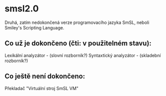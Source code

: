 # smsl2.0

Druhá, zatím nedokončená verze programovacího jazyka SmSL, neboli Smiley's Scripting Language.

## Co už je dokončeno (čti: v použitelném stavu):
Lexikální analyzátor - (slovní rozborník?)
Syntaxtický analyzátor - (skladební rozborník?)

## Co ještě není dokončeno:
Překladač
"Virtuální stroj SmSL VM"
